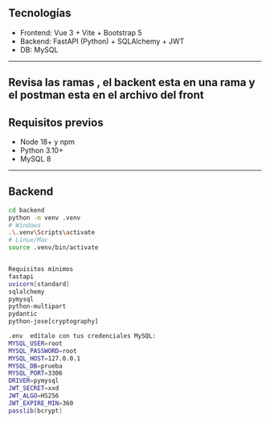 ## Tecnologías
- Frontend: Vue 3 + Vite + Bootstrap 5
- Backend: FastAPI (Python) + SQLAlchemy + JWT
- DB: MySQL
---
Revisa las ramas , el backent esta en una rama y el postman esta en el archivo del front 
---

## Requisitos previos
- Node 18+ y npm
- Python 3.10+
- MySQL 8 

---

## Backend
```bash
cd backend
python -m venv .venv
# Windows
.\.venv\Scripts\activate
# Linux/Mac
source .venv/bin/activate


Requisitos mínimos
fastapi
uvicorn[standard]
sqlalchemy
pymysql
python-multipart
pydantic
python-jose[cryptography]

.env  edítalo con tus credenciales MySQL:
MYSQL_USER=root
MYSQL_PASSWORD=root
MYSQL_HOST=127.0.0.1
MYSQL_DB=prueba
MYSQL_PORT=3306
DRIVER=pymysql
JWT_SECRET=xxd
JWT_ALGO=HS256
JWT_EXPIRE_MIN=360
passlib[bcrypt]




